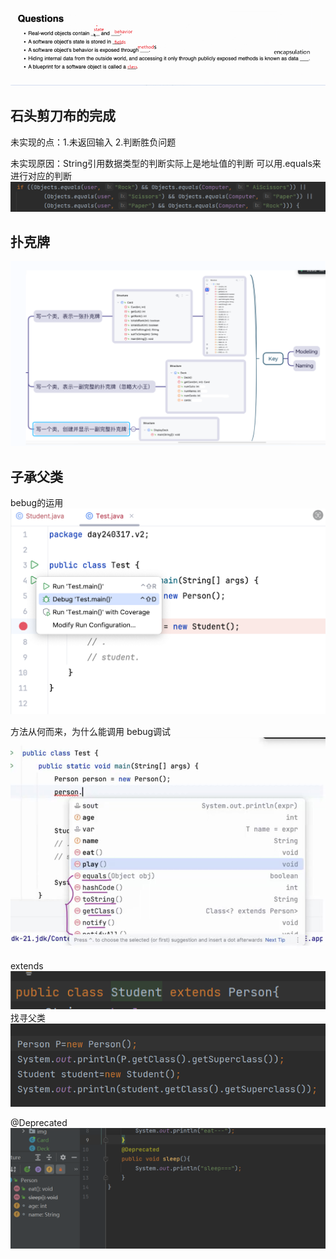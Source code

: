 ![img.png](img/img.png)

## 石头剪刀布的完成
未实现的点：1.未返回输入 2.判断胜负问题

未实现原因：String引用数据类型的判断实际上是地址值的判断
可以用.equals来进行对应的判断
![img_1.png](img/img_1.png)
## 扑克牌
![img_2.png](img/img_2.png)

## 子承父类

bebug的运用
![img_3.png](img/img_3.png)

方法从何而来，为什么能调用
bebug调试
![img_4.png](img/img_4.png)

extends
![img.png](img/extends.png)
找寻父类
![img.png](img/Find.png)

@Deprecated
![img.png](img/Deprecated.png)